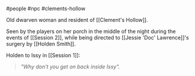 #people #npc #clements-hollow 

Old dwarven woman and resident of [[Clement's Hollow]].

Seen by the players on her porch in the middle of the night during the events of [[Session 2]], while being directed to [[Jessie 'Doc' Lawrence]]'s surgery by [[Holden Smith]].


Holden to Issy in [[Session 1]]: 

> *"Why don't you get on back inside Issy".*